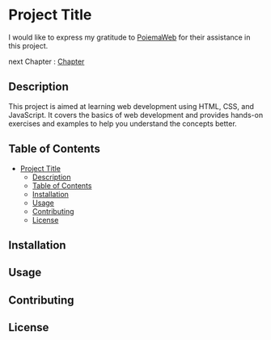 # Project Title

I would like to express my gratitude to [PoiemaWeb](https://poiemaweb.com/) for their assistance in this project.

next Chapter : [Chapter](https://poiemaweb.com/html5-tag-list-table)

## Description

This project is aimed at learning web development using HTML, CSS, and JavaScript. It covers the basics of web development and provides hands-on exercises and examples to help you understand the concepts better.

## Table of Contents

- [Project Title](#project-title)
  - [Description](#description)
  - [Table of Contents](#table-of-contents)
  - [Installation](#installation)
  - [Usage](#usage)
  - [Contributing](#contributing)
  - [License](#license)

## Installation



## Usage



## Contributing



## License
